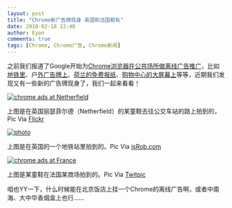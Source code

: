 ```yaml
---
layout: post
title: "Chrome新广告牌现身 英国和法国都有"
date: 2010-02-18 22:48
author: Eyon
comments: true
tags: [Chrome, Chrome广告, Chrome新闻]
---
```

之前我们报道了Google开始为[Chrome浏览器在公共场所做离线广告推广](http://www.chromi.org/archives/tag/chrome-ads)，比如[地铁里](http://www.chromi.org/archives/2540)、户[外广告牌上](http://www.chromi.org/archives/2540)、[荷兰的免费报纸](http://www.chromi.org/archives/2576)、[购物中心的大屏幕上](http://www.chromi.org/archives/2618)等等，近期我们发现又有一些新的广告牌现身了，我们一起来看看！

<a href="http://img.chromi.org/2010/02/4255863021_d7c134fc17.jpg">![](http://img.chromi.org/2010/02/4255863021_d7c134fc17-550x330.jpg "chrome ads at Netherfield")</a>

上图是在英国丽瑟菲尔德（Netherfield）的某童鞋去往公交车站的路上拍到的，Pic Via [Flickr](http://www.flickr.com/photos/katemonkey/4255863021/)<!--more-->

<a href="http://img.chromi.org/2010/02/photo.jpg">![](http://img.chromi.org/2010/02/photo-550x412.jpg "photo")</a>

上图是在英国的一个地铁站里拍到的。Pic Via [isRob.com](http://blog.isrob.com/platform-persuasion)

<a href="http://img.chromi.org/2010/02/56102695-238aef31410d9ddb560d1d135ecfc159.4b7d4b08-full1.jpg">![](http://img.chromi.org/2010/02/56102695-238aef31410d9ddb560d1d135ecfc159.4b7d4b08-full1-550x412.jpg "chrome ads at France")</a>

上图是某童鞋在法国某商场拍到的。Pic Via [Twitpic](http://twitpic.com/xeh47)

咱也YY一下，什么时候能在北京饭店上挂一个Chrome的离线广告啊，或者中南海、大中华香烟盒上也行......
